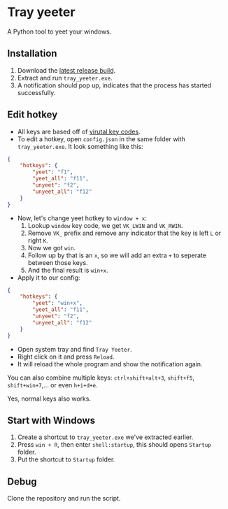 # Tray yeeter
A Python tool to yeet your windows.

## Installation
1. Download the [latest release build](https://github.com/Neurs12/tray_yeeter/releases/).
2. Extract and run `tray_yeeter.exe`.
3. A notification should pop up, indicates that the process has started successfully.

## Edit hotkey
- All keys are based off of [virutal key codes](https://learn.microsoft.com/en-us/windows/win32/inputdev/virtual-key-codes).
- To edit a hotkey, open `config.json` in the same folder with `tray_yeeter.exe`. It look something like this:
```json
{
    "hotkeys": {
        "yeet": "f1",
        "yeet_all": "f11",
        "unyeet": "f2",
        "unyeet_all": "f12"
    }
}
```
- Now, let's change yeet hotkey to `window + x`:
    1. Lookup `window` key code, we get `VK_LWIN` and `VK_RWIN`.
    2. Remove `VK_` prefix and remove any indicator that the key is left `L` or right `K`.
    3. Now we got `win`.
    4. Follow up by that is an `x`, so we will add an extra `+` to seperate between those keys.
    5. And the final result is `win+x`.
- Apply it to our config:
```json
{
    "hotkeys": {
        "yeet": "win+x",
        "yeet_all": "f11",
        "unyeet": "f2",
        "unyeet_all": "f12"
    }
}
```
- Open system tray and find `Tray Yeeter`.
- Right click on it and press `Reload`.
- It will reload the whole program and show the notification again.

You can also combine multiple keys: `ctrl+shift+alt+3`, `shift+f5`, `shift+win+7`,... or even `h+i+d+e`.

Yes, normal keys also works.

## Start with Windows
1. Create a shortcut to `tray_yeeter.exe` we've extracted earlier.
2. Press `win + R`, then enter `shell:startup`, this should opens `Startup` folder.
3. Put the shortcut to `Startup` folder.

## Debug
Clone the repository and run the script.
